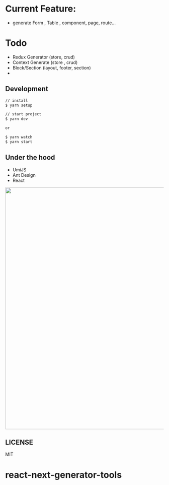 # Current Feature:

- generate Form , Table , component, page, route...

# Todo

- Redux Generator (store, crud)
- Context Generate (store , crud)
- Block/Section (layout, footer, section)
-

## Development

```bash
// install
$ yarn setup

// start project
$ yarn dev

or

$ yarn watch
$ yarn start
```

## Under the hood

- UmiJS
- Ant Design
- React

<img src="https://user-images.githubusercontent.com/13595509/67024897-bbeede80-f137-11e9-9f19-6a3f0ea3f6cd.png" width="768" />

## LICENSE

MIT
# react-next-generator-tools
